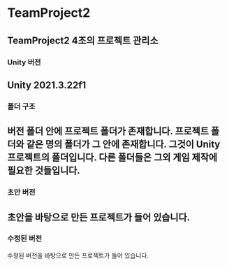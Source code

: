 # TeamProject2
TeamProject2 4조의 프로젝트 관리소
---
### Unity 버전
Unity 2021.3.22f1
---
### 폴더 구조
버전 폴더 안에 프로젝트 폴더가 존재합니다.
프로젝트 폴더와 같은 명의 폴더가 그 안에 존재합니다. 그것이 Unity 프로젝트의 폴더입니다.
다른 폴더들은 그외 게임 제작에 필요한 것들입니다.
---
### 초안 버전
초안을 바탕으로 만든 프로젝트가 들어 있습니다.
---
### 수정된 버전
수정된 버전을 바탕으로 만든 프로젝트가 들어 있습니다.
